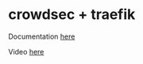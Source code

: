 # crowdsec + traefik

Documentation [here](https://docs.technotim.live/posts/crowdsec-traefik/)

Video [here](https://www.youtube.com/watch?v=-GxUP6bNxF0)
